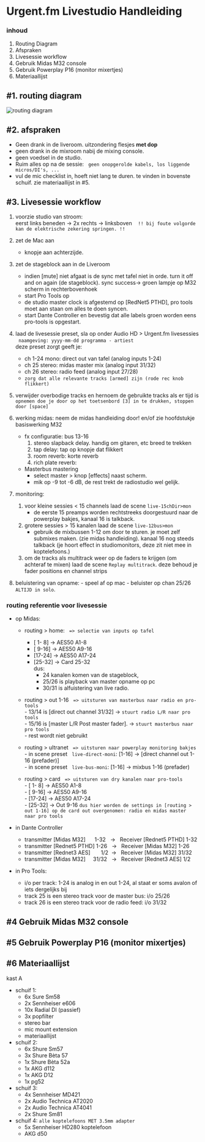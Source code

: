 # Urgent.fm Livestudio Handleiding
### inhoud
1. Routing Diagram
1. Afspraken
1. Livesessie workflow
1. Gebruik Midas M32 console
1. Gebruik Powerplay P16 (monitor mixertjes)
1. Materiaallijst 
## #1. routing diagram

![routing diagram](routing_big.png "Algemeen routing diagram")

## #2. afspraken

- Geen drank in de liveroom. uitzondering flesjes **met dop**
- geen drank in de mixroom nabij de mixing console.
- geen voedsel in de studio.
- Ruim alles op na de sessie: &nbsp;&nbsp;`geen onopgerolde kabels, los liggende micros/DI's, ...`
- vul de mic checklist in, hoeft niet lang te duren. te vinden in bovenste schuif. zie materiaallijst in #5.

## #3. Livesessie workflow

1. voorzie studio van stroom: <br/>
    eerst links beneden -> 2x rechts -> linksboven
&nbsp;&nbsp; `!! bij foute volgorde kan de elektrische zekering springen. !!`

1. zet de Mac aan
    - knopje aan achterzijde.
1. zet de stageblock aan in de Liveroom

    - indien [mute] niet afgaat is de sync met tafel niet in orde. turn it off and on again (de stageblock). sync success-> groen lampje op M32 scherm in rechterbovenhoek
    - start Pro Tools op
    - de studio master clock is afgestemd op [RedNet5 PTHD], pro tools moet aan staan om alles te doen syncen.
    - start Dante Controller en bevestig dat alle labels groen worden eens pro-tools is opgestart.

1. laad de livesessie preset, sla op onder Audio HD > Urgent.fm livesessies  
&nbsp; `naamgeving: yyyy-mm-dd programma - artiest`  
deze preset zorgt geeft je:

    - ch 1-24 mono: direct out van tafel (analog inputs 1-24)
    - ch 25 stereo: midas master mix (analog input 31/32)
    - ch 26 stereo: radio feed (analog input 27/28)
    - `zorg dat alle relevante tracks [armed] zijn (rode rec knob flikkert)`

1. verwijder overbodige tracks en hernoem de gebruikte tracks als er tijd is  
`opnemen doe je door op het toetsenbord [3] in te drukken, stoppen door [space]`
1. werking midas: neem de midas handleiding door! en/of zie hoofdstukje basiswerking M32
    - fx configuratie: bus 13-16
      1. stereo slapback delay. handig om gitaren, etc breed te trekken
      1. tap delay: tap op knopje dat flikkert
      1. room reverb: korte reverb
      1. rich plate reverb:
    - Masterbus mastering
        - select master > knop [effects] naast scherm.
        - mik op -9 tot -6 dB, de rest trekt de radiostudio wel gelijk.
1. monitoring:
    1. voor kleine sessies < 15 channels laad de scene `live-15chDir>mon`
        - de eerste 15 preamps worden rechtstreeks doorgestuurd naar de powerplay bakjes, kanaal 16 is talkback.
    1. grotere sessies > 15 kanalen laad de scene `live-12bus>mon`
        - gebruik de mixbussen 1-12 om door te sturen. je moet zelf submixes maken. (zie midas handleiding). kanaal 16 nog steeds talkback (je hoort effect in studiomonitors, deze zit niet mee in koptelefoons.)
    1. om de tracks als multitrack weer op de faders te krijgen (om achteraf te mixen) laad de scene `Replay multitrack`. deze behoud je fader positions en channel strips
1. beluistering van opname:
        - speel af op mac
        - beluister op chan 25/26 `ALTIJD in solo`.

### routing referentie voor livesessie

- op Midas:

  - routing > home: &nbsp;&nbsp;`=> selectie van inputs op tafel`

    - [ 1- 8] -> AES50 A1-8
    - [ 9-16] -> AES50 A9-16
    - [17-24] -> AES50 A17-24
    - [25-32] -> Card 25-32  
        dus:
      - 24    kanalen komen van de stageblock,
      - 25/26 is playback van master opname op pc
      - 30/31 is alfuistering van live radio.
  - routing > out 1-16 &nbsp;&nbsp;`=> uitsturen van masterbus naar radio en pro-tools`  
        - 13/14 is [direct out channel 31/32] -> `stuurt radio L/R naar pro tools`  
        - 15/16 is [master L/R Post master fader]. -> `stuurt masterbus naar pro tools`    
        - rest wordt niet gebruikt
  - routing > ultranet &nbsp;&nbsp;`=> uitsturen naar powerplay monitoring bakjes`  
        - in scene preset  &nbsp;&nbsp;`live-direct-moni`: [1-16] -> [direct channel out 1-16 (prefader)]  
        - in scene preset  &nbsp;&nbsp;`live-bus-moni`: [1-16] -> mixbus 1-16 (prefader)  
  - routing > card &nbsp;&nbsp;`=> uitsturen van dry kanalen naar pro-tools`  
        - [ 1- 8] -> AES50 A1-8  
        - [ 9-16] -> AES50 A9-16  
        - [17-24] -> AES50 A17-24  
        - [25-32] -> Out 9-16 `dus hier worden de settings in [routing > out 1-16] op de card out overgenomen: radio en midas master naar pro tools`
- in Dante Controller
    - transmitter [Midas M32] &nbsp;&nbsp;&nbsp;&nbsp; 1-32 &nbsp; -> &nbsp; Receiver [Rednet5 PTHD] 1-32
    - transmitter [Rednet5 PTHD]                       1-26 &nbsp; -> &nbsp; Receiver [Midas M32] 1-26
    - transmitter [Rednet3 AES] &nbsp;&nbsp;&nbsp;&nbsp;&nbsp; 1/2 &nbsp;-> &nbsp; Receiver [Midas M32] 31/32
    - transmitter [Midas M32] &nbsp; &nbsp;&nbsp;31/32 &nbsp; -> &nbsp; Receiver [Rednet3 AES] 1/2
- in Pro Tools:
    - i/o per track: 1-24 is analog in en out 1-24, al staat er soms avalon of iets dergelijks bij
    - track 25 is een stereo track voor de master bus: i/o 25/26
    - track 26 is een stereo track voor de radio feed: i/o 31/32

## #4 Gebruik Midas M32 console
## #5 Gebruik Powerplay P16 (monitor mixertjes)

## #6 Materiaallijst

kast A

- schuif 1:
  - 6x Sure Sm58
  - 2x Sennheiser e606
  - 10x Radial DI (passief)
  - 3x popfilter
  - stereo bar
  - mic mount extension
  - materiaallijst
- schuif 2:
  - 6x Shure Sm57
  - 3x Shure Bèta 57
  - 1x Shure Bèta 52a
  - 1x AKG d112
  - 1x AKG D12
  - 1x pg52
- schuif 3:
  - 4x Sennheiser MD421
  - 2x Audio Technica AT2020
  - 2x Audio Technica AT4041
  - 2x Shure Sm81
- schuif 4: `alle koptelefoons MET 3.5mm adapter`
  - 5x Sennheiser HD280 koptelefoon
  - AKG d50